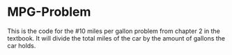# MPG-Problem
This is the code for the #10 miles per gallon problem from chapter 2 in the textbook. It will divide the total miles of the car by the amount of gallons the car holds.
